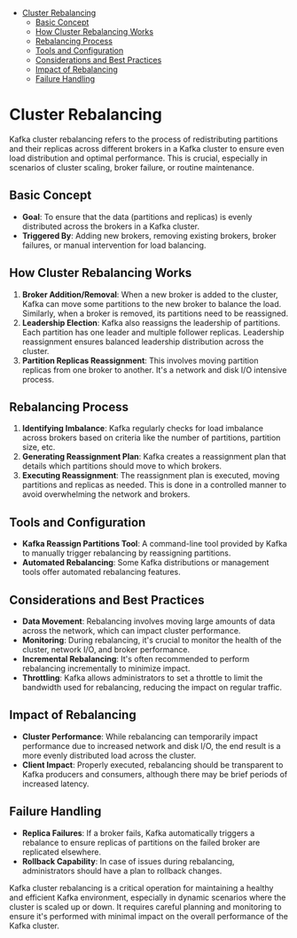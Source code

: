 <!-- TOC -->
* [Cluster Rebalancing](#cluster-rebalancing)
  * [Basic Concept](#basic-concept)
  * [How Cluster Rebalancing Works](#how-cluster-rebalancing-works)
  * [Rebalancing Process](#rebalancing-process)
  * [Tools and Configuration](#tools-and-configuration)
  * [Considerations and Best Practices](#considerations-and-best-practices)
  * [Impact of Rebalancing](#impact-of-rebalancing)
  * [Failure Handling](#failure-handling)
<!-- TOC -->

# Cluster Rebalancing

Kafka cluster rebalancing refers to the process of redistributing partitions and their replicas across different brokers
in a Kafka cluster to ensure even load distribution and optimal performance. This is crucial, especially in scenarios of
cluster scaling, broker failure, or routine maintenance.

## Basic Concept

- **Goal**: To ensure that the data (partitions and replicas) is evenly distributed across the brokers in a Kafka
  cluster.
- **Triggered By**: Adding new brokers, removing existing brokers, broker failures, or manual intervention for load
  balancing.

## How Cluster Rebalancing Works

1. **Broker Addition/Removal**: When a new broker is added to the cluster, Kafka can move some partitions to the new
   broker to balance the load. Similarly, when a broker is removed, its partitions need to be reassigned.
2. **Leadership Election**: Kafka also reassigns the leadership of partitions. Each partition has one leader and
   multiple follower replicas. Leadership reassignment ensures balanced leadership distribution across the cluster.
3. **Partition Replicas Reassignment**: This involves moving partition replicas from one broker to another. It's a
   network and disk I/O intensive process.

## Rebalancing Process

1. **Identifying Imbalance**: Kafka regularly checks for load imbalance across brokers based on criteria like the number
   of partitions, partition size, etc.
2. **Generating Reassignment Plan**: Kafka creates a reassignment plan that details which partitions should move to
   which brokers.
3. **Executing Reassignment**: The reassignment plan is executed, moving partitions and replicas as needed. This is done
   in a controlled manner to avoid overwhelming the network and brokers.

## Tools and Configuration

- **Kafka Reassign Partitions Tool**: A command-line tool provided by Kafka to manually trigger rebalancing by
  reassigning partitions.
- **Automated Rebalancing**: Some Kafka distributions or management tools offer automated rebalancing features.

## Considerations and Best Practices

- **Data Movement**: Rebalancing involves moving large amounts of data across the network, which can impact cluster
  performance.
- **Monitoring**: During rebalancing, it's crucial to monitor the health of the cluster, network I/O, and broker
  performance.
- **Incremental Rebalancing**: It's often recommended to perform rebalancing incrementally to minimize impact.
- **Throttling**: Kafka allows administrators to set a throttle to limit the bandwidth used for rebalancing, reducing
  the impact on regular traffic.

## Impact of Rebalancing

- **Cluster Performance**: While rebalancing can temporarily impact performance due to increased network and disk I/O,
  the end result is a more evenly distributed load across the cluster.
- **Client Impact**: Properly executed, rebalancing should be transparent to Kafka producers and consumers, although
  there may be brief periods of increased latency.

## Failure Handling

- **Replica Failures**: If a broker fails, Kafka automatically triggers a rebalance to ensure replicas of partitions on
  the failed broker are replicated elsewhere.
- **Rollback Capability**: In case of issues during rebalancing, administrators should have a plan to rollback changes.

Kafka cluster rebalancing is a critical operation for maintaining a healthy and efficient Kafka environment, especially
in dynamic scenarios where the cluster is scaled up or down. It requires careful planning and monitoring to ensure it's
performed with minimal impact on the overall performance of the Kafka cluster.